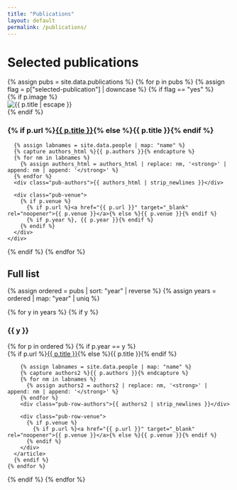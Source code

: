 ```yaml
---
title: "Publications"
layout: default
permalink: /publications/
---
```


<h1>Selected publications</h1>

<div class="pubs-selected">
{% assign pubs = site.data.publications %}
{% for p in pubs %}
  {% assign flag = p["selected-publication"] | downcase %}
  {% if flag == "yes" %}
  <article class="pub-card">
    {% if p.image %}
    <div class="pub-thumb">
      <img loading="lazy" src="{{ p.image | relative_url }}" alt="{{ p.title | escape }}">
    </div>
    {% endif %}
    <div class="pub-body">
      <h3 class="pub-title">
        {% if p.url %}<a href="{{ p.url }}" target="_blank" rel="noopener">{{ p.title }}</a>{% else %}{{ p.title }}{% endif %}
      </h3>

      {% assign labnames = site.data.people | map: "name" %}
      {% capture authors_html %}{{ p.authors }}{% endcapture %}
      {% for nm in labnames %}
        {% assign authors_html = authors_html | replace: nm, '<strong>' | append: nm | append: '</strong>' %}
      {% endfor %}
      <div class="pub-authors">{{ authors_html | strip_newlines }}</div>

      <div class="pub-venue">
        {% if p.venue %}
          {% if p.url %}<a href="{{ p.url }}" target="_blank" rel="noopener">{{ p.venue }}</a>{% else %}{{ p.venue }}{% endif %}
          {% if p.year %}, {{ p.year }}{% endif %}
        {% endif %}
      </div>
    </div>
  </article>
  {% endif %}
{% endfor %}
</div>

<h2>Full list</h2>

{% assign ordered = pubs | sort: "year" | reverse %}
{% assign years = ordered | map: "year" | uniq %}

{% for y in years %}
  {% if y %}
  <h3 class="pub-year">{{ y }}</h3>
  <div class="pub-year-list">
    {% for p in ordered %}
      {% if p.year == y %}
      <article class="pub-row">
        <div class="pub-row-title">
          {% if p.url %}<a href="{{ p.url }}" target="_blank" rel="noopener">{{ p.title }}</a>{% else %}{{ p.title }}{% endif %}
        </div>

        {% assign labnames = site.data.people | map: "name" %}
        {% capture authors2 %}{{ p.authors }}{% endcapture %}
        {% for nm in labnames %}
          {% assign authors2 = authors2 | replace: nm, '<strong>' | append: nm | append: '</strong>' %}
        {% endfor %}
        <div class="pub-row-authors">{{ authors2 | strip_newlines }}</div>

        <div class="pub-row-venue">
          {% if p.venue %}
            {% if p.url %}<a href="{{ p.url }}" target="_blank" rel="noopener">{{ p.venue }}</a>{% else %}{{ p.venue }}{% endif %}
          {% endif %}
        </div>
      </article>
      {% endif %}
    {% endfor %}
  </div>
  {% endif %}
{% endfor %}
